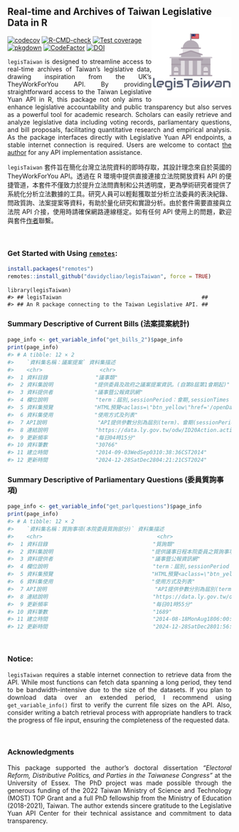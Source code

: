 
<!-- README.md is generated from README.Rmd. Please edit that file -->

## Real-time and Archives of Taiwan Legislative Data in R <img src="man/figures/logo.png" align="right" width="180"/>

<!-- badges: start -->

[![codecov](https://codecov.io/gh/davidycliao/legisTaiwan/branch/master/graph/badge.svg?token=HVVTCOE90D)](https://codecov.io/gh/davidycliao/legisTaiwan)
[![R-CMD-check](https://github.com/davidycliao/legisTaiwan/actions/workflows/R-CMD-check.yaml/badge.svg)](https://github.com/davidycliao/legisTaiwan/actions/workflows/R-CMD-check.yaml)
[![Test
coverage](https://github.com/davidycliao/legisTaiwan/actions/workflows/test-coverage.yaml/badge.svg)](https://github.com/davidycliao/legisTaiwan/actions/workflows/test-coverage.yaml)
[![pkgdown](https://github.com/davidycliao/legisTaiwan/actions/workflows/pkgdown.yaml/badge.svg)](https://github.com/davidycliao/legisTaiwan/actions/workflows/pkgdown.yaml)
[![CodeFactor](https://www.codefactor.io/repository/github/davidycliao/legistaiwan/badge)](https://www.codefactor.io/repository/github/davidycliao/legistaiwan)
[![DOI](https://zenodo.org/badge/DOI/10.5281/zenodo.7633962.svg)](https://doi.org/10.5281/zenodo.7633962)
<!-- badges: end -->

<div style="text-align: justify">

`legisTaiwan` is designed to streamline access to real-time archives of
Taiwan’s legislative data, drawing inspiration from the UK’s
TheyWorkForYou API. By providing straightforward access to the Taiwan
Legislative Yuan API in R, this package not only aims to enhance
legislative accountability and public transparency but also serves as a
powerful tool for academic research. Scholars can easily retrieve and
analyze legislative data including voting records, parliamentary
questions, and bill proposals, facilitating quantitative research and
empirical analysis. As the package interfaces directly with Legislative
Yuan API endpoints, a stable internet connection is required. Users are
welcome to contact [the author](https://davidycliao.github.io) for any
API implementation assistance.

`legisTaiwan`
套件旨在簡化台灣立法院資料的即時存取，其設計理念來自於英國的
TheyWorkForYou API。透過在 R 環境中提供直接連接立法院開放資料 API
的便捷管道，本套件不僅致力於提升立法問責制和公共透明度，更為學術研究者提供了系統化分析立法數據的工具。研究人員可以輕鬆獲取並分析立法委員的表決紀錄、問政質詢、法案提案等資料，有助於量化研究和實證分析。由於套件需要直接與立法院
API 介接，使用時請確保網路連線穩定。如有任何 API
使用上的問題，歡迎與套件[作者](https://davidycliao.github.io)聯繫。

</div>

</div>

<br>

### Get Started with Using [`remotes`](https://github.com/r-lib/remotes):

``` r
install.packages("remotes")
remotes::install_github("davidycliao/legisTaiwan", force = TRUE)
```

    library(legisTaiwan)
    #> ## legisTaiwan                                            ##
    #> ## An R package connecting to the Taiwan Legislative API. ##

### Summary Descriptive of Current Bills (法案提案統計)

``` r
page_info <- get_variable_info("get_bills_2")$page_info
print(page_info)
#> # A tibble: 12 × 2
#>    `資料集名稱：議案提案` 資料集描述                                            
#>    <chr>                  <chr>                                                 
#>  1 資料目錄               "議事類"                                              
#>  2 資料集說明             "提供委員及政府之議案提案資訊。(自第8屆第1會期起)"    
#>  3 資料提供者             "議事暨公報資訊網"                                    
#>  4 欄位說明               "term：屆別,sessionPeriod：會期,sessionTimes：會次,meetingTime…
#>  5 資料集預覽             "HTML預覽<aclass=\"btn_yellow\"href='/openDatasetJson.a…
#>  6 資料集使用             "使用方式及列表"                                      
#>  7 API說明                "API提供參數分別為屆別(term)、會期(sessionPeriod)、會次(sessionTimes…
#>  8 連結說明               "https://data.ly.gov.tw/odw/ID20Action.action?term=10…
#>  9 更新頻率               "每日04時15分"                                        
#> 10 資料筆數               "30766"                                               
#> 11 建立時間               "2014-09-03WedSep0310:38:36CST2014"                   
#> 12 更新時間               "2024-12-28SatDec2804:21:21CST2024"
```

### Summary Descriptive of Parliamentary Questions (委員質詢事項)

``` r
page_info <- get_variable_info("get_parlquestions")$page_info
print(page_info)
#> # A tibble: 12 × 2
#>    `資料集名稱：質詢事項(本院委員質詢部分)` 資料集描述                          
#>    <chr>                                    <chr>                               
#>  1 資料目錄                                 "質詢類"                            
#>  2 資料集說明                               "提供議事日程本院委員之質詢事項資訊。(自第10屆第1會期起)"……
#>  3 資料提供者                               "議事暨公報資訊網"                  
#>  4 欄位說明                                 "term：屆別,sessionPeriod：會期,sessionTi…
#>  5 資料集預覽                               "HTML預覽<aclass=\"btn_yellow\"href='…
#>  6 資料集使用                               "使用方式及列表"                    
#>  7 API說明                                  "API提供參數分別為屆別(term)、會期(sessionPerio…
#>  8 連結說明                                 "https://data.ly.gov.tw/odw/ID6Acti…
#>  9 更新頻率                                 "每日01時55分"                      
#> 10 資料筆數                                 "1689"                              
#> 11 建立時間                                 "2014-08-18MonAug1806:00:00CST2014" 
#> 12 更新時間                                 "2024-12-28SatDec2801:56:53CST2024"
```

<br>

### Notice:

<div style="text-align: justify">

`legisTaiwan` requires a stable internet connection to retrieve data
from the API. While most functions can fetch data spanning a long
period, they tend to be bandwidth-intensive due to the size of the
datasets. If you plan to download data over an extended period, I
recommend using `get_variable_info()` first to verify the current file
sizes on the API. Also, consider writing a batch retrieval process with
appropriate handlers to track the progress of file input, ensuring the
completeness of the requested data.

</div>

<br>

### Acknowledgments

<div style="text-align: justify">

This package supported the author’s doctoral dissertation *“Electoral
Reform, Distributive Politics, and Parties in the Taiwanese Congress”*
at the University of Essex. The PhD project was made possible through
the generous funding of the 2022 Taiwan Ministry of Science and
Technology (MOST) TOP Grant and a full PhD fellowship from the Ministry
of Education (2018-2021), Taiwan. The author extends sincere gratitude
to the Legislative Yuan API Center for their technical assistance and
commitment to data transparency.

</div>
